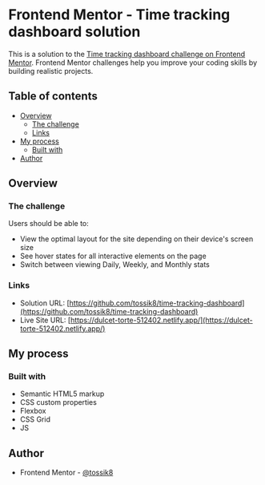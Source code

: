# Frontend Mentor - Time tracking dashboard solution

This is a solution to the [Time tracking dashboard challenge on Frontend Mentor](https://www.frontendmentor.io/challenges/time-tracking-dashboard-UIQ7167Jw). Frontend Mentor challenges help you improve your coding skills by building realistic projects.

## Table of contents

- [Overview](#overview)
  - [The challenge](#the-challenge)
  - [Links](#links)
- [My process](#my-process)
  - [Built with](#built-with)
- [Author](#author)

## Overview

### The challenge

Users should be able to:

- View the optimal layout for the site depending on their device's screen size
- See hover states for all interactive elements on the page
- Switch between viewing Daily, Weekly, and Monthly stats

### Links

- Solution URL: [https://github.com/tossik8/time-tracking-dashboard](https://github.com/tossik8/time-tracking-dashboard)
- Live Site URL: [https://dulcet-torte-512402.netlify.app/](https://dulcet-torte-512402.netlify.app/)

## My process

### Built with

- Semantic HTML5 markup
- CSS custom properties
- Flexbox
- CSS Grid
- JS

## Author

- Frontend Mentor - [@tossik8](https://www.frontendmentor.io/profile/tossik8)
